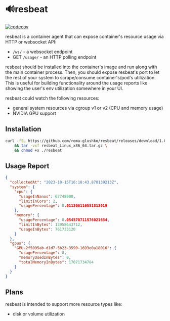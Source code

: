 # 🔊resbeat

[![codecov](https://codecov.io/gh/roma-glushko/resbeat/branch/main/graph/badge.svg?token=BNJBL3XJ0O)](https://codecov.io/gh/roma-glushko/resbeat)

resbeat is a container agent that can expose container's resource usage via HTTP or websocket API:
- `/ws/` - a websocket endpoint
- GET `/usage/` - an HTTP polling endpoint

resbeat should be installed into the container's image and run along with the main container process. 
Then, you should expose resbeat's port to let the rest of your system to scrape/consume container's/pod's utilization.
This is useful for building functionality around the usage reports like showing the user's env utilization somewhere in your UI.

resbeat could watch the following resources:

- general system resources via cgroup v1 or v2 (CPU and memory usage)
- NVIDIA GPU support

## Installation

```bash
curl -fSL https://github.com/roma-glushko/resbeat/releases/download/1.0.4-dev5/resbeat_Linux_x86_64.tar.gz -o "./resbeat_Linux_x86_64.tar.gz" \
    && tar -vxf resbeat_Linux_x86_64.tar.gz \
    && chmod +x ./resbeat
```

## Usage Report 

```json
{
  "collectedAt": "2023-10-15T16:18:43.870139213Z",
  "system": {
    "cpu": {
      "usageInNanos": 67748000,
      "limitInCors": 2,
      "usagePercentage": 0.011306116551813019
    },
    "memory": {
      "usagePercentage": 0.054570711576021634,
      "limitInBytes": 13958643712,
      "usageInBytes": 761733120
    }
  },
  "gpus": {
    "GPU-2f5095ab-d1d7-5b23-3599-1693e0a18016": {
      "usagePercentage": 0,
      "memoryUsedInBytes": 0,
      "totalMemoryInBytes": 17071734784
    }
  }
}
```

## Plans

resbeat is intended to support more resource types like:
- disk or volume utilization
